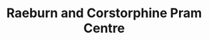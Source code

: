 ---
title: "Raeburn and Corstorphine Pram Centre"
url: /edinburgh/raeburn-and-corstorphine-pram-centre/
shop: baby goods
---
